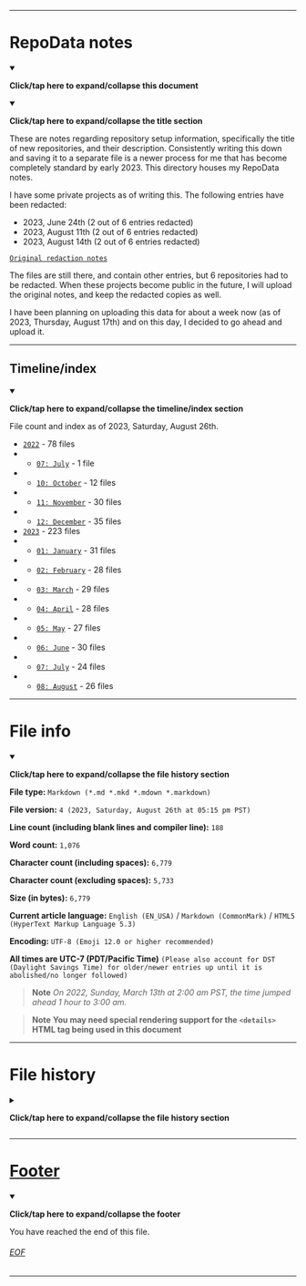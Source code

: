 
***

# RepoData notes

<details open><summary><p lang="en"><b>Click/tap here to expand/collapse this document</b></p></summary>

<details open><summary><p lang="en"><b>Click/tap here to expand/collapse the title section</b></p></summary>

These are notes regarding repository setup information, specifically the title of new repositories, and their description. Consistently writing this down and saving it to a separate file is a newer process for me that has become completely standard by early 2023. This directory houses my RepoData notes.

I have some private projects as of writing this. The following entries have been redacted:

- 2023, June 24th (2 out of 6 entries redacted)
- 2023, August 11th (2 out of 6 entries redacted)
- 2023, August 14th (2 out of 6 entries redacted)

[`Original redaction notes`](/RepoData_Notes/Before-you-upload_REDACTION_2023.08.17.patch)

The files are still there, and contain other entries, but 6 repositories had to be redacted. When these projects become public in the future, I will upload the original notes, and keep the redacted copies as well.

I have been planning on uploading this data for about a week now (as of 2023, Thursday, August 17th) and on this day, I decided to go ahead and upload it.

</details>

***

## Timeline/index

<details open><summary><p lang="en"><b>Click/tap here to expand/collapse the timeline/index section</b></p></summary>

File count and index as of 2023, Saturday, August 26th.

- [`2022`](/RepoData_Notes/2022/) - 78 files <!-- 1+12+30+35=78 !-->
- - [`07: July`](/RepoData_Notes/2022/07_July/) - 1 file
- - [`10: October`](/RepoData_Notes/2022/10_October/) - 12 files
- - [`11: November`](/RepoData_Notes/2022/11_November/) - 30 files
- - [`12: December`](/RepoData_Notes/2022/12_December/) - 35 files
- [`2023`](/RepoData_Notes/2023/) - 223 files <!-- 31+28+29+28+27+30+24+26 !-->
- - [`01: January`](/RepoData_Notes/2023/01_January/) - 31 files
- - [`02: February`](/RepoData_Notes/2023/02_February/) - 28 files
- - [`03: March`](/RepoData_Notes/2023/03_March/) - 29 files
- - [`04: April`](/RepoData_Notes/2023/04_April/) - 28 files
- - [`05: May`](/RepoData_Notes/2023/05_May/) - 27 files
- - [`06: June`](/RepoData_Notes/2023/06_June/) - 30 files
- - [`07: July`](/RepoData_Notes/2023/07_July/) - 24 files
- - [`08: August`](/RepoData_Notes/2023/08_August/) - 26 files

</details>

</details>

***

# File info

<details open><summary><p lang="en"><b>Click/tap here to expand/collapse the file history section</b></p></summary>

**File type:** `Markdown (*.md *.mkd *.mdown *.markdown)`

**File version:** `4 (2023, Saturday, August 26th at 05:15 pm PST)`

**Line count (including blank lines and compiler line):** `188`

**Word count:** `1,076`

**Character count (including spaces):** `6,779`

**Character count (excluding spaces):** `5,733`

**Size (in bytes):** `6,779`

**Current article language:** `English (EN_USA)` / `Markdown (CommonMark)` / `HTML5 (HyperText Markup Language 5.3)`

**Encoding:** `UTF-8 (Emoji 12.0 or higher recommended)`

**All times are UTC-7 (PDT/Pacific Time)** `(Please also account for DST (Daylight Savings Time) for older/newer entries up until it is abolished/no longer followed)`

> **Note** _On 2022, Sunday, March 13th at 2:00 am PST, the time jumped ahead 1 hour to 3:00 am._

> **Note** **You may need special rendering support for the `<details>` HTML tag being used in this document**

</details>

***

# File history

<details><summary><p lang="en"><b>Click/tap here to expand/collapse the file history section</b></p></summary>

## Version 1 (2023, Thursday, August 17th at 2:47 pm PST)

<details open><summary><p lang="en"><b>Click/tap here to expand/collapse the file history section entry for version 1</b></p></summary>

> This release was made by [:octocat: `@seanpm2001`](https://github.com/seanpm2001/)

> **Note** _The first release of this document, hopefully, it isn't too much to update each time the archive is updated._

> Changes:

- [x] Started the file
- [x] Added the title section
- [x] Added the `Timeline/Index` section
- [x] Added the `File info` section
- [ ] No other changes in version 1

</details>

## Version 2 (2023, Friday, August 18th at 2:56 pm PST)

<details open><summary><p lang="en"><b>Click/tap here to expand/collapse the file history section entry for version 2</b></p></summary>

> This release was made by [:octocat: `@seanpm2001`](https://github.com/seanpm2001/)

> **Note** _Version 2, originally to just update a couple values, but I decided to enhance the document much more than that._

> Changes:

- [x] Updated the title section
- - [x] Turned the section into a dropdown section
- [x] Updated the `Timeline/Index` section
- - [x] Turned the section into a dropdown section
- - [x] Updated the data to reflect changes from 2023, Friday, August 18th
- [x] Updated the `File info` section
- - [x] Turned the section into a dropdown section
- [x] Added the `File history` section
- - [x] Added an entry for version 1
- - [x] Added an entry for version 2
- [x] Added the footer
- [ ] No other changes in version 2

</details>

## Version 3 (2023, Tuesday, August 22nd at 01:55 pm PST)

<details open><summary><p lang="en"><b>Click/tap here to expand/collapse the file history section entry for version 3</b></p></summary>

> This release was made by [:octocat: `@seanpm2001`](https://github.com/seanpm2001/)

> **Note** _Version 3, small update to cover the past 4 days (2023, August 19th to 2023, August 22nd)_

> Changes:

- [x] Updated the `Timeline/Index` section
- - [x] Updated the data to reflect changes from 2023, Tuesday, August 22nd
- [x] Updated the `File info` section
- [x] Added the `File history` section
- - [x] Fixed a typo in the entry for version 2
- - [x] Added an entry for version 3
- [ ] No other changes in version 3

</details>

## Version 4 (2023, Saturday, August 26th at 05:15 pm PST)

<details open><summary><p lang="en"><b>Click/tap here to expand/collapse the file history section entry for version 4</b></p></summary>

> This release was made by [:octocat: `@seanpm2001`](https://github.com/seanpm2001/)

> **Note** _Version 4, small update to cover the past 4 days (2023, August 23rd to 2023, August 26th) currently, this is a once every 4 days thing._

> Changes:

- [x] Updated the `Timeline/Index` section
- - [x] Updated the data to reflect changes from 2023, Saturday, August 26th
- [x] Updated the `File info` section
- [x] Added the `File history` section
- - [x] Added an entry for version 4
- [ ] No other changes in version 4

</details>

</details>

***

# [Footer](#Footer)

<details open><summary><p lang="en"><b>Click/tap here to expand/collapse the footer</b></p></summary>

You have reached the end of this file.

</details>

###### [EOF](#EOF)

***
